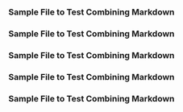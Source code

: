 ### Sample File to Test Combining Markdown
### Sample File to Test Combining Markdown
### Sample File to Test Combining Markdown
### Sample File to Test Combining Markdown
### Sample File to Test Combining Markdown